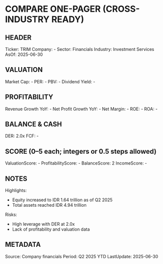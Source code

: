 # COMPARE ONE-PAGER (CROSS-INDUSTRY READY)

## HEADER
Ticker: TRIM
Company: -
Sector: Financials
Industry: Investment Services
AsOf: 2025-06-30

## VALUATION
Market Cap: -
PER: -
PBV: -
Dividend Yield: -

## PROFITABILITY
Revenue Growth YoY: -
Net Profit Growth YoY: -
Net Margin: -
ROE: -
ROA: -

## BALANCE & CASH
DER: 2.0x
FCF: -

## SCORE (0–5 each; integers or 0.5 steps allowed)
ValuationScore: -
ProfitabilityScore: -
BalanceScore: 2
IncomeScore: -

## NOTES
Highlights:
- Equity increased to IDR 1.64 trillion as of Q2 2025
- Total assets reached IDR 4.94 trillion

Risks:
- High leverage with DER at 2.0x
- Lack of profitability and valuation data

## METADATA
Source: Company financials
Period: Q2 2025 YTD
LastUpdate: 2025-06-30